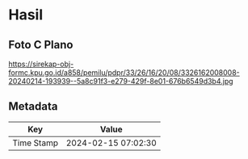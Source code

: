 # Hasil

## Foto C Plano

https://sirekap-obj-formc.kpu.go.id/a858/pemilu/pdpr/33/26/16/20/08/3326162008008-20240214-193939--5a8c91f3-e279-429f-8e01-676b6549d3b4.jpg


## Metadata

| Key        | Value               |
| ---------- | ------------------- |
| Time Stamp | 2024-02-15 07:02:30 |



